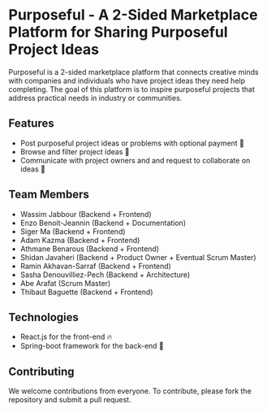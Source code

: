 # Purposeful - A 2-Sided Marketplace Platform for Sharing Purposeful Project Ideas
Purposeful is a 2-sided marketplace platform that connects creative minds with companies and individuals who have project ideas they need help completing. The goal of this platform is to inspire purposeful projects that address practical needs in industry or communities.

## Features
- Post purposeful project ideas or problems with optional payment 🧠
- Browse and filter project ideas 📘
- Communicate with project owners and and request to collaborate on ideas 🤝

## Team Members
- Wassim Jabbour (Backend + Frontend)
- Enzo Benoit-Jeannin (Backend + Documentation)
- Siger Ma (Backend + Frontend)
- Adam Kazma (Backend + Frontend)
- Athmane Benarous (Backend + Frontend)
- Shidan Javaheri (Backend + Product Owner + Eventual Scrum Master)
- Ramin Akhavan-Sarraf (Backend + Frontend)
- Sasha Denouvilliez-Pech (Backend + Architecture)
- Abe Arafat (Scrum Master)
- Thibaut Baguette (Backend + Frontend)

## Technologies
- React.js for the front-end 🔥
- Spring-boot framework for the back-end 🌴

## Contributing
We welcome contributions from everyone. To contribute, please fork the repository and submit a pull request.

